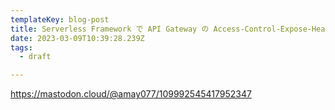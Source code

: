 ```yaml
---
templateKey: blog-post
title: Serverless Framework で API Gateway の Access-Control-Expose-Headers を設定する
date: 2023-03-09T10:39:28.239Z
tags:
  - draft

---
```


https://mastodon.cloud/@amay077/109992545417952347
